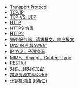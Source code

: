 - [Transport Protocol](protocol/index.md)
- [TCP/IP](protocol/tcp-ip.md)
- [TCP-VS-UDP](protocol/TCP-vs-UDP.md)
- [HTTP](protocol/HTTP.md)
- [HTTPS 方案](protocol/https.md)
- [HTTP2](protocol/http2-vs-http.md)
- [Web服务器、请求报文、响应报文](protocol/web-server.md)
- [DNS 服务:域名解析](protocol/DNS.md)
- [IP 协议、子网掩码](protocol/ip.md)
- [MIME、Accept、Content-Type](protocol/Accept-ContentType.md)
- [RESTful](protocol/RESTful.md)
- [对称、非对称加密](protocol/Asymmetric-encryption.md)
- [跨源资源共享CORS](Async/CORS.md)
- [计算机网络(谢希仁)](protocol/computer-network-book.md)

<!-- 

- [eggjs 演示set get cookies](protocol/cookies.md) 
- [eggjs 演示 jwt](protocol/json-web-token.md) 
- [csrf-attacks](protocol/csrf-attacks.md) 
-->
